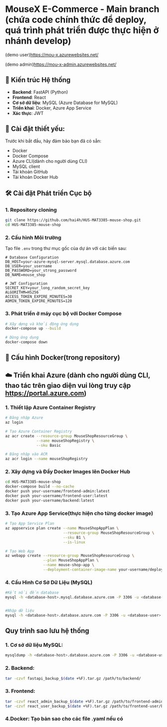 # MouseX E-Commerce - Main branch (chứa code chính thức để deploy, quá trình phát triển được thực hiện ở nhánh develop)
(demo user)https://mou-x.azurewebsites.net/

(demo admin)https://mou-x-admin.azurewebsites.net/

## 🚀 Kiến trúc Hệ thống

- **Backend**: FastAPI (Python)
- **Frontend**: React
- **Cơ sở dữ liệu**: MySQL (Azure Database for MySQL)
- **Triển khai**: Docker, Azure App Service
- **Xác thực**: JWT

## 🔧 Cài đặt thiết yếu:

Trước khi bắt đầu, hãy đảm bảo bạn đã có sẵn:

- Docker
- Docker Compose
- Azure CLI(dành cho người dùng CLI)
- MySQL client
- Tài khoản GitHub
- Tài khoản Docker Hub

## 🛠️ Cài đặt Phát triển Cục bộ

### 1. Repository cloning

```bash
git clone https://github.com/hai4h/HUS-MAT3385-mouse-shop.git
cd HUS-MAT3385-mouse-shop
```

### 2. Cấu hình Môi trường

Tạo file `.env` trong thư mục gốc của dự án với các biến sau:

```env
# Database Configuration
DB_HOST=your-azure-mysql-server.mysql.database.azure.com
DB_USER=your_username
DB_PASSWORD=your_strong_password
DB_NAME=mouse_shop

# JWT Configuration
SECRET_KEY=your_long_random_secret_key
ALGORITHM=HS256
ACCESS_TOKEN_EXPIRE_MINUTES=30
ADMIN_TOKEN_EXPIRE_MINUTES=120
```

### 3. Phát triển ở máy cục bộ với Docker Compose

```bash
# Xây dựng và khởi động ứng dụng
docker-compose up --build

# Dừng ứng dụng
docker-compose down
```

## 🐳 Cấu hình Docker(trong repository)

## ☁️ Triển khai Azure (dành cho người dùng CLI, thao tác trên giao diện vui lòng truy cập https://portal.azure.com)

### 1. Thiết lập Azure Container Registry

```bash
# Đăng nhập Azure
az login

# Tạo Azure Container Registry
az acr create --resource-group MouseShopResourceGroup \
              --name mouseShopRegistry \
              --sku Basic

# Đăng nhập vào ACR
az acr login --name mouseShopRegistry
```

### 2. Xây dựng và Đẩy Docker Images lên Docker Hub

```bash
cd HUS-MAT3385-mouse-shop
docker-compose build --no-cache
docker push your-username/frontend-admin:latest
docker push your-username/frontend-user:latest
docker push your-username/backend:latest
```

### 3. Tạo Azure App Service(thực hiện cho từng docker image)

```bash
# Tạo App Service Plan
az appservice plan create --name MouseShopAppPlan \
                          --resource-group MouseShopResourceGroup \
                          --sku B1 \
                          --is-linux

# Tạo Web App
az webapp create --resource-group MouseShopResourceGroup \
                 --plan MouseShopAppPlan \
                 --name mouse-shop-app \
                 --deployment-container-image-name your-username/deployment-image-name:latest
```
### 4. Cấu Hình Cơ Sở Dữ Liệu (MySQL)
```bash
#Kết nối đến database
mysql -h <database-host>.mysql.database.azure.com -P 3306 -u <database-user> -p


#Nhập dữ liệu
mysql -h <database-host>.database.azure.com -P 3306 -u <database-user> -p <database-name> < <path-to-mouse_shop.sql>
```

## Quy trình sao lưu hệ thống
### 1. Cơ sở dữ liệu MySQL:
```bash
mysqldump -h <database-host>.database.azure.com -P 3306 -u <database-user> -p <database-name> > /path/to/backup/backup_$(date +%F).sql
```
### 2. Backend:
```bash
tar -czvf fastapi_backup_$(date +%F).tar.gz /path/to/backend/
```
### 3. Frontend:
```bash
tar -czvf react_admin_backup_$(date +%F).tar.gz /path/to/frontend-admin/build/
tar -czvf react_user_backup_$(date +%F).tar.gz /path/to/frontend-user/build/
```
### 4.Docker: Tạo bản sao cho các file .yaml nếu có

